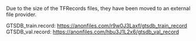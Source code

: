 Due to the size of the TFRecords files, they have been moved to an external file provider.

GTSDB_train.record: https://anonfiles.com/r9w0J3Laxf/gtsdb_train_record
GTSDB_val.record: https://anonfiles.com/hbu3J1L2x6/gtsdb_val_record 
